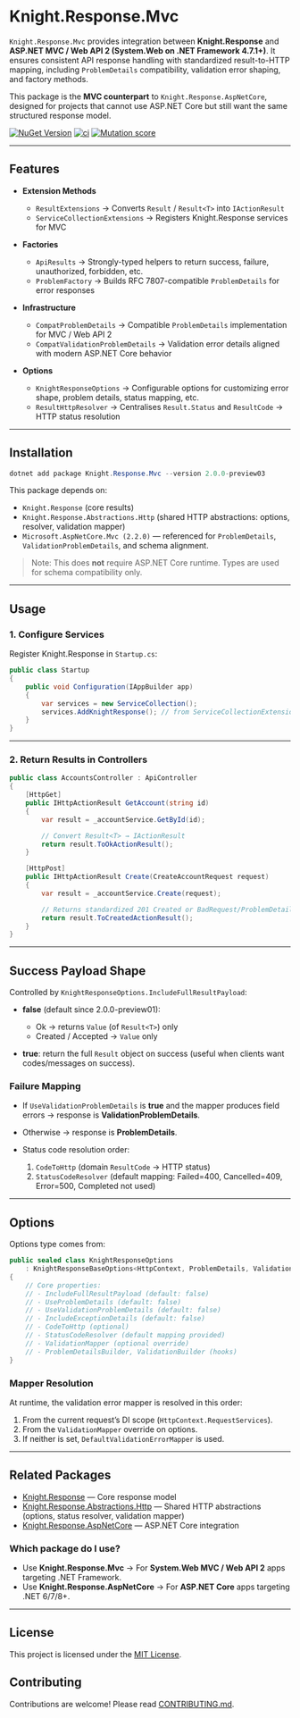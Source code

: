 # Knight.Response.Mvc

`Knight.Response.Mvc` provides integration between **Knight.Response** and **ASP.NET MVC / Web API 2 (System.Web on .NET Framework 4.7.1+)**.
It ensures consistent API response handling with standardized result-to-HTTP mapping, including `ProblemDetails` compatibility, validation error shaping, and factory methods.

This package is the **MVC counterpart** to `Knight.Response.AspNetCore`, designed for projects that cannot use ASP.NET Core but still want the same structured response model.

[![NuGet Version](https://img.shields.io/nuget/v/Knight.Response.Mvc.svg)](https://www.nuget.org/packages/Knight.Response.Mvc)
[![ci](https://github.com/KnightBadaru/Knight.Response/actions/workflows/ci.yml/badge.svg)](https://github.com/KnightBadaru/Knight.Response/actions/workflows/ci.yml)
[![Mutation score](https://img.shields.io/endpoint?url=https%3A%2F%2Fbadge-api.stryker-mutator.io%2Fgithub.com%2FKnightBadaru%2FKnight.Response%2Fmain%3Fmodule%3DKnight.Response.Mvc&label=mutation%20score)](https://dashboard.stryker-mutator.io/reports/github.com/KnightBadaru/Knight.Response/main?module=Knight.Response.Mvc)

---

## Features

* **Extension Methods**

    * `ResultExtensions` → Converts `Result` / `Result<T>` into `IActionResult`
    * `ServiceCollectionExtensions` → Registers Knight.Response services for MVC
* **Factories**

    * `ApiResults` → Strongly-typed helpers to return success, failure, unauthorized, forbidden, etc.
    * `ProblemFactory` → Builds RFC 7807-compatible `ProblemDetails` for error responses
* **Infrastructure**

    * `CompatProblemDetails` → Compatible `ProblemDetails` implementation for MVC / Web API 2
    * `CompatValidationProblemDetails` → Validation error details aligned with modern ASP.NET Core behavior
* **Options**

    * `KnightResponseOptions` → Configurable options for customizing error shape, problem details, status mapping, etc.
    * `ResultHttpResolver` → Centralises `Result.Status` and `ResultCode` → HTTP status resolution

---

## Installation

```powershell
dotnet add package Knight.Response.Mvc --version 2.0.0-preview03
```

This package depends on:

* `Knight.Response` (core results)
* `Knight.Response.Abstractions.Http` (shared HTTP abstractions: options, resolver, validation mapper)
* `Microsoft.AspNetCore.Mvc (2.2.0)` — referenced for `ProblemDetails`, `ValidationProblemDetails`, and schema alignment.

> Note: This does **not** require ASP.NET Core runtime. Types are used for schema compatibility only.

---

## Usage

### 1. Configure Services

Register Knight.Response in `Startup.cs`:

```csharp
public class Startup
{
    public void Configuration(IAppBuilder app)
    {
        var services = new ServiceCollection();
        services.AddKnightResponse(); // from ServiceCollectionExtensions
    }
}
```

---

### 2. Return Results in Controllers

```csharp
public class AccountsController : ApiController
{
    [HttpGet]
    public IHttpActionResult GetAccount(string id)
    {
        var result = _accountService.GetById(id);

        // Convert Result<T> → IActionResult
        return result.ToOkActionResult();
    }

    [HttpPost]
    public IHttpActionResult Create(CreateAccountRequest request)
    {
        var result = _accountService.Create(request);

        // Returns standardized 201 Created or BadRequest/ProblemDetails as per configuration
        return result.ToCreatedActionResult();
    }
}
```

---

## Success Payload Shape

Controlled by `KnightResponseOptions.IncludeFullResultPayload`:

* **false** (default since 2.0.0-preview01):

    * Ok → returns `Value` (of `Result<T>`) only
    * Created / Accepted → `Value` only
* **true**: return the full `Result` object on success (useful when clients want codes/messages on success).

### Failure Mapping

* If `UseValidationProblemDetails` is **true** and the mapper produces field errors → response is **ValidationProblemDetails**.
* Otherwise → response is **ProblemDetails**.
* Status code resolution order:

    1. `CodeToHttp` (domain `ResultCode` → HTTP status)
    2. `StatusCodeResolver` (default mapping: Failed=400, Cancelled=409, Error=500, Completed not used)

---

## Options

Options type comes from:

```csharp
public sealed class KnightResponseOptions
    : KnightResponseBaseOptions<HttpContext, ProblemDetails, ValidationProblemDetails>
{
    // Core properties:
    // - IncludeFullResultPayload (default: false)
    // - UseProblemDetails (default: false)
    // - UseValidationProblemDetails (default: false)
    // - IncludeExceptionDetails (default: false)
    // - CodeToHttp (optional)
    // - StatusCodeResolver (default mapping provided)
    // - ValidationMapper (optional override)
    // - ProblemDetailsBuilder, ValidationBuilder (hooks)
}
```

### Mapper Resolution

At runtime, the validation error mapper is resolved in this order:

1. From the current request’s DI scope (`HttpContext.RequestServices`).
2. From the `ValidationMapper` override on options.
3. If neither is set, `DefaultValidationErrorMapper` is used.

---

## Related Packages

* [Knight.Response](../Knight.Response) — Core response model
* [Knight.Response.Abstractions.Http](../Knight.Response.Abstractions.Http) — Shared HTTP abstractions (options, status resolver, validation mapper)
* [Knight.Response.AspNetCore](../Knight.Response.AspNetCore) — ASP.NET Core integration

### Which package do I use?

* Use **Knight.Response.Mvc** → For **System.Web MVC / Web API 2** apps targeting .NET Framework.
* Use **Knight.Response.AspNetCore** → For **ASP.NET Core** apps targeting .NET 6/7/8+.

---

## License

This project is licensed under the [MIT License](../../LICENSE).

## Contributing

Contributions are welcome! Please read [CONTRIBUTING.md](../../CONTRIBUTING.md).

